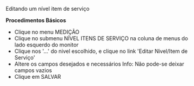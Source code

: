Editando um nível item de serviço

  <b>Procedimentos Básicos</b>
  
* Clique no menu MEDIÇÃO
* Clique no submenu NÍVEL ITENS DE SERVIÇO na coluna de menus do lado esquerdo do monitor
* Clique nos '...' do nivel escolhido, e clique no link 'Editar Nivel/Item de Serviço'
* Altere os campos desejados e necessários
  Info: Não pode-se deixar campos vazios
* Clique em SALVAR
